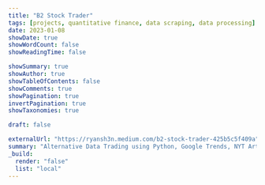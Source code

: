 ```yaml
---
title: "B2 Stock Trader"
tags: [projects, quantitative finance, data scraping, data processing]
date: 2023-01-08
showDate: true
showWordCount: false
showReadingTime: false

showSummary: true
showAuthor: true
showTableOfContents: false
showComments: true
showPagination: true
invertPagination: true
showTaxonomies: true

draft: false

externalUrl: "https://ryansh3n.medium.com/b2-stock-trader-425b5c5f409a"
summary: "Alternative Data Trading using Python, Google Trends, NYT Articles, and Cohere (Co-authored by co-creator Ryan Shen)"
_build:
  render: "false"
  list: "local"
---
```

